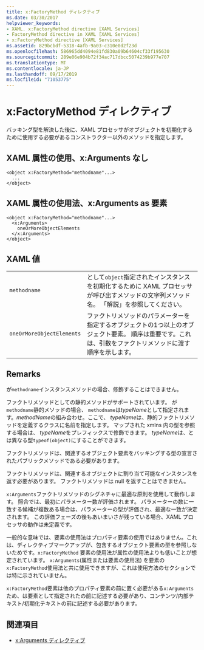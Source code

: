 ```yaml
---
title: x:FactoryMethod ディレクティブ
ms.date: 03/30/2017
helpviewer_keywords:
- XAML. x:FactoryMethod directive [XAML Services]
- FactoryMethod directive in XAML [XAML Services]
- x:FactoryMethod directive [XAML Services]
ms.assetid: 829bcbdf-5318-4afb-9a03-c310e0d2f23d
ms.openlocfilehash: 586965dd4094e81fd830a09b64604cf33f195630
ms.sourcegitcommit: 289e06e904b72f34ac717dbcc5074239b977e707
ms.translationtype: MT
ms.contentlocale: ja-JP
ms.lasthandoff: 09/17/2019
ms.locfileid: "71053775"
---
```

# <a name="xfactorymethod-directive"></a>x:FactoryMethod ディレクティブ
バッキング型を解決した後に、XAML プロセッサがオブジェクトを初期化するために使用する必要があるコンストラクター以外のメソッドを指定します。  
  
## <a name="xaml-attribute-usage-no-xarguments"></a>XAML 属性の使用、x:Arguments なし  
  
```xaml  
<object x:FactoryMethod="methodname"...>  
  ...  
</object>  
```  
  
## <a name="xaml-attribute-usage-xarguments-as-elements"></a>XAML 属性の使用法、x:Arguments as 要素  
  
```xaml  
<object x:FactoryMethod="methodname"...>  
  <x:Arguments>  
    oneOrMoreObjectElements  
  </x:Arguments>  
</object>  
```  
  
## <a name="xaml-values"></a>XAML 値  
  
|||  
|-|-|  
|`methodname`|として`object`指定されたインスタンスを初期化するために XAML プロセッサが呼び出すメソッドの文字列メソッド名。 「解説」を参照してください。|  
|`oneOrMoreObjectElements`|ファクトリメソッドのパラメーターを指定するオブジェクトの1つ以上のオブジェクト要素。 順序は重要です。これは、引数をファクトリメソッドに渡す順序を示します。|  
  
## <a name="remarks"></a>Remarks  
 が`methodname`インスタンスメソッドの場合、修飾することはできません。  
  
 ファクトリメソッドとしての静的メソッドがサポートされています。 が`methodname`静的メソッドの場合、 `methodname`は*typeName*として指定されます。*methodName*の組み合わせ。ここで、 *typeName*は、静的ファクトリメソッドを定義するクラスに名前を指定します。 マップされた xmlns 内の型を参照する場合は、 *typeName*をプレフィックスで修飾できます。 *typeName*は、とは異なる型`typeof(object)`にすることができます。  
  
 ファクトリメソッドは、関連するオブジェクト要素をバッキングする型の宣言されたパブリックメソッドである必要があります。  
  
 ファクトリメソッドは、関連するオブジェクトに割り当て可能なインスタンスを返す必要があります。 ファクトリメソッドは null を返すことはできません。  
  
 `x:Arguments`ファクトリメソッドのシグネチャに最適な原則を使用して動作します。 照合では、最初にパラメーター数が評価されます。 パラメーターの数に一致する候補が複数ある場合は、パラメーターの型が評価され、最適な一致が決定されます。 この評価フェーズの後もあいまいさが残っている場合、XAML プロセッサの動作は未定義です。  
  
 一般的な意味では、要素の使用法はプロパティ要素の使用ではありません。これは、ディレクティブマークアップが、包含するオブジェクト要素の型を参照しないためです。`x:FactoryMethod` 要素の使用法が属性の使用法よりも低いことが想定されています。 `x:Arguments`(属性または要素の使用法) を要素の`x:FactoryMethod`使用法と共に使用できますが、これは使用方法のセクションでは特に示されていません。  
  
 `x:FactoryMethod`要素は他のプロパティ要素の前に置く必要がある`x:Arguments`ため、は要素として指定されたの前に記述する必要があり、コンテンツ/内部テキスト/初期化テキストの前に記述する必要があります。  
  
## <a name="see-also"></a>関連項目

- [x:Arguments ディレクティブ](x-arguments-directive.md)
